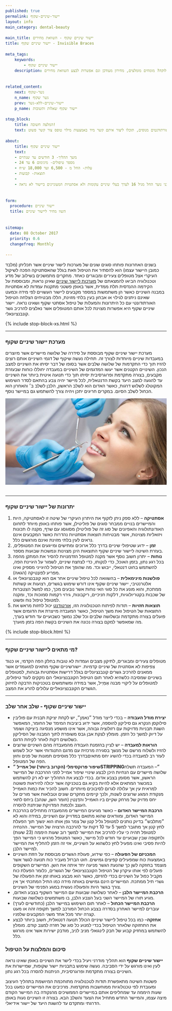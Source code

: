 ```yaml
---
published: true
permalink: יישור-שיניים-שקוף
layout: info
main_category: dental-beauty

main_title: יישור שיניים שקוף - השוואת מחירים
title: יישור שיניים שקוף - Invisible Braces

meta_tags:
    keywords:
        - יישור שיניים שקוף
    description: יישור שיניים שקוף - כל מה שרציתם לדעת על ישור שיניים שקוף, איך ההליך מבוצע? כמה זמן זה לוקח? מומחים מומלצים, מחירון מעודכן וגם אפשרות לבצע השוואת מחירים


related_content:
    next: גשר-שקוף
    n_name: גשר שקוף
    prev: יישור-שיניים-ללא-גשר
    p_name: יישור שקוף שאלות ותשובות

stop_block: 
    title: המלצה חשובה!
    text: יישור שיניים שקוף באופן עקרוני יכול להתבצע ע״י כל רופא שיניים אולם מומלץ לעבור את ההליך רק אצל אורטודנט שהוא מומחה ליישור שיניים ונחשב לאוטוריטה בתחום, אנחנו מקשרים לאורתודנטים מנוסים, תוכלו ליצור איתם קשר מיד באמצעות מילוי טופס צור קשר פשוט.
    
about:
    title: יישור שיניים שקוף
    text: 
    - משך ההליך- 3 חודשים עד שנתיים
    - מספר טיפולים- מינימום 6 עד 24 
    - עלות- החל מ - 6,500 ועד 18,000 ש״ח
    - תוצאות- קבועות
    - 
    - ההליך מתאים למבוגרים (גם בגיל 40!) ובני נוער החל מגיל 16 לערך בעלי שיניים עקומות ולא אסתטיות המעוניינים ביישור לא נראה.
    

form:
  procedure: יישור שיניים
  title: השוו מחיר ליישור שיניים

  
sitemap: 
  date: 08 October 2017
  priority: 0.6
  changefreq: Monthly

---
```

בשנים האחרונות פותחו סוגים שונים של מערכות לישור שיניים אשר תכליתן (מלבד כמובן היישור עצמו) הוא להסתיר את הטיפול וזאת בגלל שהאסתטיקה הפכה לשיקול העיקרי אצל מטופלים צעירים ומבוגרים כאחד. מחקרים מתמשכים בשילוב של מדע וטכנולוגיה הביאו להמצאתם של [מערכות ליישור שיניים](/יישור-שיניים) שאינן נראות, ומבוססות על הקידמה ההנדסית תלת ממדית, אשר באופן פשטני מתקנות עמדות לא אסתטיות במבנה השיניים כאשר הן משתמשות במספר מקבעים ליישור העשויים לפי מידה וכמעט שאינם ניתנים לגילוי או אבחון בעין בלתי מזוינת, הללו מבטיחים הצלחה הטיפול האורתודונטי עם כל היתרונות והמעלות של טיפול אסתטי שקוף ושאינו נראה. יישור שיניים שקוף היא אפשרות מצוינת לכל אותם המטופלים אשר נאלצים להרכיב גשר קונבנציונאלי.

 {% include stop-block-xs.html %}  

- - - - - -

###  מערכת יישור שיניים שקוף

מערכת יישור שיניים שקוף מבוססת על סידרה של שלושה מיישרים אשר מיוצרים במעבדות שיניים מיוחדות לצורך זה. תחילה נעשה שיקוף של דגמי השיניים אותם רוצים להזיז תוך כדי התקדמות של שלושה שלבים אשר בסופו של דבר יסיתו את השיניים למצב הנכון. השינויים הקטנים אשר יעשו המדגמים של השיניים במעבדה יחוללו כוחות שבעזרת מקבעים, בצורה מתקדמת ופרוגרסיבית יסיתו תוך כדי תנועה איטית ביותר את השיניים עד להגעה למצב היעד בקשת הדנטאלית, לכל מיישר יהיה צבע בהתאם לסדר השימוש המקוטלג לשלוש דרגות, כאשר האדום הוא לשלב הראשון, הלבן לשלב ב׳ והאחרון הוא הכחול לשלב הסיום. במקרים חריגים יתכן ויהיה צורך להשתמש גם במיישר נוסף.


 ![{{ page.title }}](/images/articles/dental-treatment.jpg)  

- - - - - -

###  יתרונות של יישור שיניים שקוף

1. **אסתטיקה** – ללא ספק ניתן לזקוף את היתרון העיקרי של שיטה זו לאסתטיקה, היות והמיישרים בנויים ממבחר סוגים של פוליטילן, אשר פותחו באופן מיוחד לתחום האודונתולוגיה והאפיונים של סוג זה של פוליטילן מסוגסג עם שרף, מקנה לו תכונות ויזואליות מצוינות, אשר מבטיחות תוצאות אסתטיות נהדרות כאשר המקבעים אינם נראים לעין בלתי מזוינת ואינם מורגשים כלל.
2. **זמן** – ידוע שטיפולי שיניים בדרך כלל ארוכים ומתישים ומייגעים את המטופלים, בעזרת השיטה ליישור שיניים שקוף התוצאות הינן מצוינות ונמשכות שבועות מספר.
3. **נוחות** – יתרון חשוב נוסף אשר מקנה למטופל הזדמנויות להסיר את המתקן מהפה בכל רגע נתון, בזמן האוכל, כדי לנקותו, כדי לצחצח שיניים, לשמור על היגיינת הפה, להשתמש בחוט דנטאלי, ייבוש וכד. מה שהופך את הטיפול להיגייני מספיק ואינו מפריע לפוֹנֶטִיקה (הגאה).
4. **פולשנות מינימאלית** – בהשוואה לכל טיפול שיניים אחר אם הוא קונבנציונאלי או אלטרנטיבי, יישור שיניים שקוף אינו דורש שימוש בגשרים, רצועות או קשתות ממתכת, והוא מונע את כל סוגי האי נוחות אשר נובעים מכך, כמו למשל הצטברות של שכבות בקטריולוגיות, דלקות חניכיים, ריקבונות, גירוי רקמות סמוכות וכד, ומקנה למטופל טיפול נוח ופשוט.
5. **תוצאות חזויות** – תודות לפיתוח הטכנולוגיה הזו, [אורטודנט](/אורטודנט) יכול לחזות מראש את התוצאות של הטיפול ואת משך הטיפול, כאשר המעבדה מייצרת את הדגמים אשר פועלים בצורה מתקדמת ובשלושה שלבים וכל שלב נמשך כשבועיים עד חודש בערך, מה שמאפשר למקם בצורה נכונה את השיניים בקשת הפה בזמן מוערך.

 {% include stop-block.html %}  

- - - - - -

###  מי מתאים ליישור שיניים שקוף?

מטופלים צעירים ומבוגרים, לתיקון מצבים ועמדות לא טובות בחלק הפה הקדמי, או כנגד צפיפות לא אסתטית של שיניים קדמיות. יישורשיניים שקוף מתאים למועמדים אשר ממאנים להרכיב גשרים קונבנציונליים בגלל דרישות אסתטיות גבוהות, למטופלים בשיניים שמסיבה כלשהיא לאחר תום הטיפול הקונבנציונאלי הם נזקקים לעוד טיפולים, למטופלים על ליקויי מבנה אֶמַיְיל, אשר במידה ומשתמשים בטכניקות הדבקה לחיזוק הגשרים הקונבנציונאליים עלולים להרע את המצב.
- - - - - -

###  יישור שיניים שקוף - שלב אחר שלב

- **יצירת מודל העבודה** – בכדי לייצר מודל ״נאמן״, יש לקחת יציקת תבנית עם פוליבין סילוקסן הנקרא גם סיליקון להוספה, אשר ידוע ביציבות המימד של החומר, המאפשר השגת תבניות מדויקות עם רזולוציה גבוהה, אשר אינו מושפע מנסיגה ביציקה ושומר על דיוק למשך כל הזמן. מומלץ לצקת אבן גבס משופרת לתוך המבנה של הסיליקון כשלושים דקות לאחר לקיחת הדגם.
- **הוראות למעבדה** – יש לציין בהזמנת העבודה מהמעבדה מהם השיניים שרוצים להזיז ולשלוח מרשם של מנשך בסגירה מרכזית עם מדגם התנגדותי אשר יכול לשמש לעזר רב למעבדה בכדי להשיג יחס מתאיםבדרך כלל מוסיפים תמונות של פנים וחוץ הפה של המטופל.
- **שיפור פרוקסימלי (הקרוב ביותר) של אמייל ״STRIPPING״**– המעבדה תשלח שלושה מיישרים עם הנחיות היכן לבצע שינויי שיפור אמייל לפני ההרכבה של המיישר הראשון, אשר מסומן בצבע אדום. בכדי לבצע את התהליך יש לא רק להשתמש במכשור המתאים אלא להיות בקיא גם בטכניקה אשר יכולה להיראות פשוטה למראית עין אך עלולה לגרום לסיבוכים מיותרים. חשוב להכיר את כמות האמייל מנקודת המגע שרוצים לשנות, ולכך קיימים מחקרים שונים וטבלאות אשר מורים על יחס מדויק של מרחק שקיים ביו האמייל והדֶּנְטִין (חומר השן, שנהב) ביחס לתאי העצב ולכמות המדויקת שניתנת להסרה.
- **הרכבת המיישר האדום** – כאשר מגיעים המיישרים מהמעבדה מתחילים בהרכבת המיישר האדום, ומוודאים שהוא מתואם במדוייק עם השיניים, במידה והוא לא ״מתלבש״ בדיוק נותנים למטופל גליל קטן של צמר גפן אותו הוא ינשוך תוך הפעלת לחץ קטן אך מתגבר למשך 5 עד 10 דקות עד להרכבה הרצויה של המיישר. ההנחיה למטופל תהיה כי עליו להרכיב את המיישר למשך רוב שעות היממה (23 שעות) ולתקופה שבין שבועיים עד חודש לכל מיישר, כאשר המטופל מרגיש כי המיישר הפך להיות פסיבי ואינו מפעיל לחץ כלשהוא על השיניים, אזי זה הזמן להחליף את המיישר למיישר הלבן.
- **המכניזם של הפעולה** – כפי שידוע, פעולת הגשרים מבוססת על הזזת השיניים באמצעות כוח שמפעילים קפיצים גמישים. חוט הברזל מעביר כוח תנועה לגשר אשר מוצמד בחוזקה לשן כך שהנעת הגשר מניעה יחד איתה את השן. המיישרים השקופים פועלים לפי אותו עיקרון של הטיפול הקונבנציונאלי של הגשרים, כלומר הפעלת כוח מקביל כפול על השיניים בכדי להזיזם, כאשר הוא מבצע באותו זמן את הפעולה של גשרי תיל ממתכת. המיישרים הינם גמישים באותה מידה כמו התיל המתכתי אך אין צורך בגשר היות והפעולה נעשית במגע הפנימי של השיניים.
- **הרכבת המיישר הלבן** – לאחר כשלושה שבועות עם המיישר השקוף בצבע האדום, מגיע תורו של המיישר השני בעל הצבע הלבן, בו משתמשים כשלושה שבועות.
- **הרכבת המיישר הכחול** – לאחר תום השימוש במיישר הלבן (כחודשיים לערך) עוברים למיישר האחרון בסדרה בצבע הכחול המורכב למשך תקופה זהה או מעט קצרה יותר מכל אחד משני המקבעים שלפניו.
- **אחזקה**– כמו בכל טיפול ליישור שיניים הכולל תנועה דנטאלית, חשוב ביותר לבצע את התחזוקה שלאחר הטיפול בכדי למנוע כל סוג של חזרה למצב קודם. מומלץ להשתמש במחזיק קבוע של חבק לינגואלי מניב לניב, מודבק ישירות אשר אינו מורגש כלל.

###  סיכום והמלצות על הטיפול

**יישור שיניים שקוף** הוא תהליך מודרני ויעיל בכדי לישר את השיניים באופן שאינו נראה לעין ואינו מורגש על ידי הסביבה. נעשה שימוש בתבניות יישור שקופות, שמיישרות את השיניים בצורה מתקדמת ופרוגרסיבית, הניתנות להסרה בכל רגע נתון.

פשטות השיטה מתאפשרת תודות לטכנולוגיה מתוחכמת המיושמת בתהליך העיצוב ומעובדת לפי טכנולוגיות ממוחשבות מתקדמות. מרכיבים את המיישרים כמעט בכל שעות היממה עד שמחליפים אותם במיישרים הממשיכים מהנקודה בה המיישר הקודם מיצה עצמו, והמיישר החדש מתחיל את הצעד והשלב הבא. בצורה זו השיניים נעות באופן הדרגתי ומתקדם עד להשגת היעד של יישור אידיאלי.
